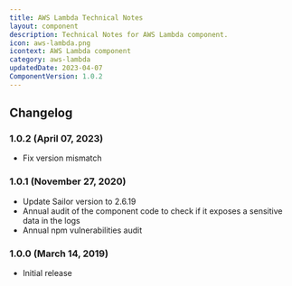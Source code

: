 ```yaml
---
title: AWS Lambda Technical Notes
layout: component
description: Technical Notes for AWS Lambda component.
icon: aws-lambda.png
icontext: AWS Lambda component
category: aws-lambda
updatedDate: 2023-04-07
ComponentVersion: 1.0.2
---
```


## Changelog

### 1.0.2 (April 07, 2023)

* Fix version mismatch

### 1.0.1 (November 27, 2020)

* Update Sailor version to 2.6.19
* Annual audit of the component code to check if it exposes a sensitive data in the logs
* Annual npm vulnerabilities audit

### 1.0.0 (March 14, 2019)

* Initial release
